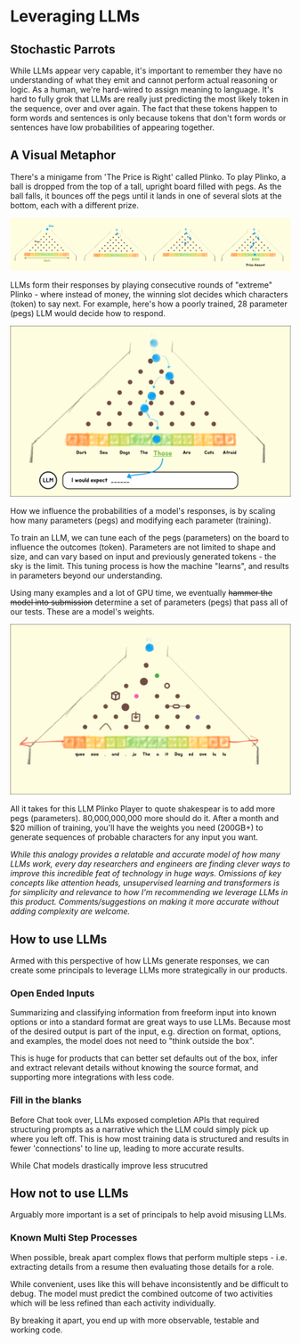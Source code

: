 # Leveraging LLMs

## Stochastic Parrots

While LLMs appear very capable, it's important to remember they have no understanding of what they emit and cannot perform actual reasoning or logic. As a human, we're hard-wired to assign meaning to language. It's hard to fully grok that LLMs are really just predicting the most likely token in the sequence, over and over again. The fact that these tokens happen to form words and sentences is only because tokens that don't form words or sentences have low probabilities of appearing together.

## A Visual Metaphor

There's a minigame from 'The Price is Right' called Plinko. To play Plinko, a ball is dropped from the top of a tall, upright board filled with pegs. As the ball falls, it bounces off the pegs until it lands in one of several slots at the bottom, each with a different prize.

![img_4.png](assets/plinko.png)

LLMs form their responses by playing consecutive rounds of "extreme" Plinko - where instead of money, the winning slot decides which characters (token) to say next. For example, here's how a poorly trained, 28 parameter (pegs) LLM would decide how to respond.

![img.png](assets/response.png)

How we influence the probabilities of a model's responses, is by scaling how many parameters (pegs) and modifying each parameter (training).

To train an LLM, we can tune each of the pegs (parameters) on the board to influence the outcomes (token). Parameters are not limited to shape and size, and can vary based on input and previously generated tokens - the sky is the limit. This tuning process is how the machine "learns", and results in parameters beyond our understanding.

Using many examples and a lot of GPU time, we eventually ~~hammer the model into submission~~  determine a set of parameters (pegs) that pass all of our tests. These are a model's weights.

![img_4.png](img_4.png)

All it takes for this LLM Plinko Player to quote shakespear is to add more pegs (parameters). 80,000,000,000 more should do it. After a month and $20 million of training, you'll have the weights you need (200GB+) to generate sequences of probable characters for any input you want.

_While this analogy provides a relatable and accurate model of how many LLMs work, every day researchers and engineers are finding clever ways to improve this incredible feat of technology in huge ways. Omissions of key concepts like attention heads, unsupervised learning and transformers is for simplicity and relevance to how I'm recommending we leverage LLMs in this product. Comments/suggestions on making it more accurate without adding complexity are welcome._

## How to use LLMs

Armed with this perspective of how LLMs generate responses, we can create some principals to leverage LLMs more strategically in our products.

### Open Ended Inputs

Summarizing and classifying information from freeform input into known options or into a standard format are great ways to use LLMs. Because most of the desired output is part of the input, e.g. direction on format, options, and examples, the model does not need to "think outside the box".

This is huge for products that can better set defaults out of the box, infer and extract relevant details without knowing the source format, and supporting more integrations with less code.

### Fill in the blanks

Before Chat took over, LLMs exposed completion APIs that required structuring prompts as a narrative which the LLM could simply pick up where you left off. This is how most training data is structured and results in fewer 'connections' to line up, leading to more accurate results.

While Chat models drastically improve less strucutred

## How not to use LLMs

Arguably more important is a set of principals to help avoid misusing LLMs.

### Known Multi Step Processes

When possible, break apart complex flows that perform multiple steps - i.e. extracting details from a resume then evaluating those details for a role.

While convenient, uses like this will behave inconsistently and be difficult to debug. The model must predict the combined outcome of two activities which will be less refined than each activity individually.

By breaking it apart, you end up with more observable, testable and working code.





